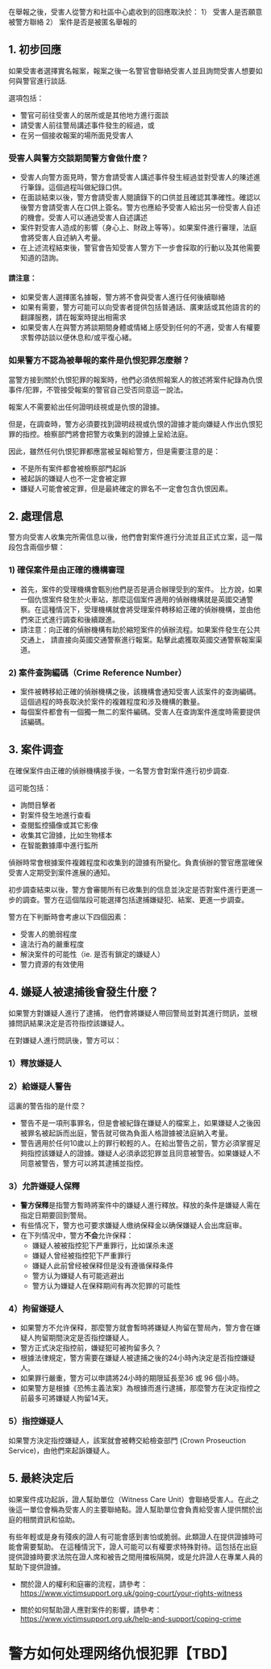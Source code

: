 在舉報之後，受害人從警方和社區中心處收到的回應取決於：
1） 受害人是否願意被警方聯絡
2） 案件是否是被匿名舉報的


## 1. 初步回應

如果受害者選擇實名報案，報案之後一名警官會聯絡受害人並且詢問受害人想要如何與警官進行談話.

選項包括：
- 警官可前往受害人的居所或是其他地方進行面談
- 請受害人前往警局講述事件發生的經過，或
- 在另一個接收報案的場所面見受害人​

### 受害人與警方交談期間警方會做什麼？
- 受害人向警方面見時，警方會請受害人講述事件發生經過並對受害人的陳述進行筆錄。這個過程叫做紀錄口供。
- 在面談結束以後，警方會請受害人閱讀錄下的口供並且確認其準確性。確認以後警方會請受害人在口供上簽名。警方也應給予受害人給出另一份受害人自述的機會。受害人可以通過受害人自述講述
- 案件對受害人造成的影響（身心上、財政上等等）。如果案件進行審理，法庭會將受害人自述納入考量。
- 在上述流程結束後，警官會告知受害人警方下一步會採取的行動以及其他需要知道的諮詢。

#### 請注意：
- 如果受害人選擇匿名據報，警方將不會與受害人進行任何後續聯絡
- 如果有需要，警方可能可以向受害者提供包括普通話、廣東話或其他語言的的翻譯服務，請在報案時提出相需求
- 如果受害人在與警方將談期間身體或情緒上感受到任何的不適，受害人有權要求暫停訪談以便休息和/或平復心緒。

### 如果警方不認為被舉報的案件是仇恨犯罪怎麼辦？

當警方接到關於仇恨犯罪的報案時，他們必須依照報案人的敘述將案件紀錄為仇恨事件/犯罪，不管接受報案的警官自己受否同意這一說法。

報案人不需要給出任何證明歧視或是仇恨的證據。

但是，在調查時，警方必須要找到證明歧視或仇恨的證據才能向嫌疑人作出仇恨犯罪的指控。檢察部門將會把警方收集到的證據上呈給法庭。

因此，雖然任何仇恨犯罪都應當被呈報給警方，但是需要注意的是：
- 不是所有案件都會被檢察部門起訴
- 被起訴的嫌疑人也不一定會被定罪
- 嫌疑人可能會被定罪，但是最終確定的罪名不一定會包含仇恨因素。

## 2. 處理信息

警方向受害人收集完所需信息以後，他們會對案件進行分流並且正式立案，這一階段包含兩個步驟：

### 1) 確保案件是由正確的機構審理

- 首先，案件的受理機構會甄別他們是否是適合辦理受到的案件。 比方說，如果一個仇恨案件發生於火車站，那麼這個案件適用的偵辦機構就是英國交通警察。在這種情況下，受理機構就會將受理案件轉移給正確的偵辦機構，並由他們來正式進行調查和後續跟進。
- 請注意：向正確的偵辦機構有助於縮短案件的偵辦流程。如果案件發生在公共交通上， 請直接向英國交通警察進行報案。點擊此處獲取英國交通警察報案渠道。

### 2) 案件查詢編碼（Crime Reference Number）

- 案件被轉移給正確的偵辦機構之後，該機構會通知受害人該案件的查詢編碼。這個過程的時長取決於案件的複雜程度和涉及機構的數量。
- ​每個案件都會有一個獨一無二的案件編碼。受害人在查詢案件進度時需要提供該編碼。

## 3. 案件调查

在確保案件由正確的偵辦機構接手後，一名警方會對案件進行初步調查.

這可能包括：
- 詢問目擊者
- 對案件發生地進行查看
- 查閱監控攝像或其它影像
- 收集其它證據，比如生物樣本
- 在智能數據庫中進行監所

偵辦時常會根據案件複雜程度和收集到的證據有所變化。負責偵辦的警官應當確保受害人定期受到案件進展的通知。

初步調查結束以後，警方會審閱所有已收集到的信息並決定是否對案件進行更進一步的調查。警方在這個階段可能選擇包括逮捕嫌疑犯、結案、更進一步調查。

警方在下判斷時會考慮以下四個因素：
- 受害人的脆弱程度
- 違法行為的嚴重程度
- 解決案件的可能性（ie. 是否有鎖定的嫌疑人）
- 警力資源的有效使用

## 4. 嫌疑人被逮捕後會發生什麼？

如果警方對嫌疑人進行了逮捕， 他們會將嫌疑人帶回警局並對其進行問訊，並根據問訊結果決定是否符指控該嫌疑人。​

在對嫌疑人進行問訊後，警方可以：
### 1）釋放嫌疑人
### 2）給嫌疑人警告

這裏的警告指的是什麼？
  - 警告不是一項刑事罪名，但是會被紀錄在嫌疑人的檔案上，如果嫌疑人之後因被罪名被起訴而出庭，警告就可做為負面人格證據被法庭納入考量。
  - 警告適用於任何10歲以上的罪行較輕的人。在給出警告之前，警方必須掌握足夠指控該嫌疑人的證據。嫌疑人必須承認犯罪並且同意被警告。如果嫌疑人不同意被警告，警方可以將其逮捕並指控。

### 3）允許嫌疑人保釋

- **警方保釋**是指警方暫時將案件中的嫌疑人進行釋放。释放的条件是嫌疑人需在指定日期要回到警局。
- 有些情况下，警方也可要求嫌疑人缴纳保释金以确保嫌疑人会出席庭审。
- 在下列情况中，警方**不会**允许保释：
  - 嫌疑人被被指控犯下严重罪行，比如谋杀未遂
  - 嫌疑人曾经被指控犯下严重罪行
  - 嫌疑人此前曾经被保释但是没有遵循保释条件
  - 警方认为嫌疑人有可能逃避出
  - 警方认为嫌疑人在保释期间有再次犯罪的可能性


### 4）拘留嫌疑人

- 如果警方不允许保释，那麼警方就會暫時將嫌疑人拘留在警局內，警方會在嫌疑人拘留期間決定是否指控嫌疑人。
- 警方正式決定指控前，嫌疑犯可被拘留多久？
- 根據法律規定，警方需要在嫌疑人被逮捕之後的24小時內決定是否指控嫌疑人。
- 如果罪行嚴重，警方可以申請將24小時的期限延長至36 或 96 個小時。
- 如果警方是根據《恐怖主義法案》為根據而進行逮捕，那麼警方在決定指控之前最多可將嫌疑人拘留14天。


### 5）指控嫌疑人

如果警方決定指控嫌疑人，該案就會被轉交給檢查部門 (Crown Proseuction Service)，由他們來起訴嫌疑人。

## 5. 最終決定后

如果案件成功起訴，證人幫助單位（Witness Care Unit）會聯絡受害人。在此之後這一單位會稱為受害人的主要聯絡點。證人幫助單位會負責給受害人提供關於出庭的相關資訊和協助。

有些年輕或是身有殘疾的證人有可能會感到害怕或脆弱。此類證人在提供證據時可能會需要幫助。 在這種情況下，證人可能可以有權要求特殊對待。這包括在出庭提供證據時要求法院在證人席和被告之間用擋板隔開，或是允許證人在專業人員的幫助下提供證據。

- 關於證人的權利和庭審的流程，請參考： https://www.victimsupport.org.uk/going-court/your-rights-witness  

- 關於如何幫助證人應對案件的影響，請參考：https://www.victimsupport.org.uk/help-and-support/coping-crime


# 警方如何处理网络仇恨犯罪【TBD】
